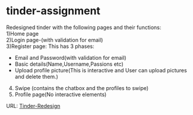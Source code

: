 # tinder-assignment
Redesigned tinder with the following pages and their functions: <br/>
1)Home page <br/>
2)Login page-(with validation for email) <br/>
3)Register page: 
    This has 3 phases: <br/>
  * Email and Password(with validation for email) <br/>
  * Basic details(Name,Username,Passions etc) <br/>
  * Upload profile picture(This is interactive and User can upload pictures and delete them.) <br/>
4) Swipe (contains the chatbox and the profiles to swipe) <br/>
5) Profile page(No interactive elements) <br/>  

URL:
[Tinder-Redesign]('tinder-assignment.pages.dev')

